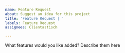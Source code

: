 ```yaml
---
name: Feature Request
about: Suggest an idea for this project
title: 'Feature Request | '
labels: Feature Request
assignees: Clientastisch

---
```


What features would you like added? Describe them here
